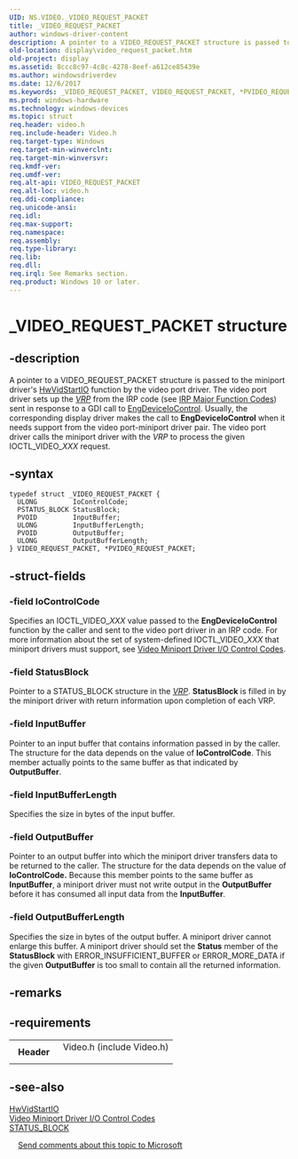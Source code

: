 ```yaml
---
UID: NS.VIDEO._VIDEO_REQUEST_PACKET
title: _VIDEO_REQUEST_PACKET
author: windows-driver-content
description: A pointer to a VIDEO_REQUEST_PACKET structure is passed to the miniport driver's HwVidStartIO function by the video port driver.
old-location: display\video_request_packet.htm
old-project: display
ms.assetid: 8ccc8c97-4c8c-4278-8eef-a612ce85439e
ms.author: windowsdriverdev
ms.date: 12/6/2017
ms.keywords: _VIDEO_REQUEST_PACKET, VIDEO_REQUEST_PACKET, *PVIDEO_REQUEST_PACKET
ms.prod: windows-hardware
ms.technology: windows-devices
ms.topic: struct
req.header: video.h
req.include-header: Video.h
req.target-type: Windows
req.target-min-winverclnt: 
req.target-min-winversvr: 
req.kmdf-ver: 
req.umdf-ver: 
req.alt-api: VIDEO_REQUEST_PACKET
req.alt-loc: video.h
req.ddi-compliance: 
req.unicode-ansi: 
req.idl: 
req.max-support: 
req.namespace: 
req.assembly: 
req.type-library: 
req.lib: 
req.dll: 
req.irql: See Remarks section.
req.product: Windows 10 or later.
---
```


# _VIDEO_REQUEST_PACKET structure



## -description
A pointer to a VIDEO_REQUEST_PACKET structure is passed to the miniport driver's <a href="..\video\nc-video-pvideo_hw_start_io.md">HwVidStartIO</a> function by the video port driver. The video port driver sets up the <a href="wdkgloss.v#wdkgloss.video_request_packet__vrp_#wdkgloss.video_request_packet__vrp_"><i>VRP</i></a> from the IRP code (see <a href="https://msdn.microsoft.com/library/windows/hardware/ff550710">IRP Major Function Codes</a>) sent in response to a GDI call to <a href="display.engdeviceiocontrol">EngDeviceIoControl</a>. Usually, the corresponding display driver makes the call to <b>EngDeviceIoControl</b> when it needs support from the video port-miniport driver pair. The video port driver calls the miniport driver with the <i>VRP</i> to process the given IOCTL_VIDEO_<i>XXX</i> request.


## -syntax

````
typedef struct _VIDEO_REQUEST_PACKET {
  ULONG         IoControlCode;
  PSTATUS_BLOCK StatusBlock;
  PVOID         InputBuffer;
  ULONG         InputBufferLength;
  PVOID         OutputBuffer;
  ULONG         OutputBufferLength;
} VIDEO_REQUEST_PACKET, *PVIDEO_REQUEST_PACKET;
````


## -struct-fields

### -field IoControlCode

Specifies an IOCTL_VIDEO_<i>XXX</i> value passed to the <b>EngDeviceIoControl</b> function by the caller and sent to the video port driver in an IRP code. For more information about the set of system-defined IOCTL_VIDEO_<i>XXX</i> that miniport drivers must support, see <a href="display.video_miniport_driver_i_o_control_codes">Video Miniport Driver I/O Control Codes</a>.

### -field StatusBlock

Pointer to a STATUS_BLOCK structure in the <a href="wdkgloss.v#wdkgloss.video_request_packet__vrp_#wdkgloss.video_request_packet__vrp_"><i>VRP</i></a>. <b>StatusBlock</b> is filled in by the miniport driver with return information upon completion of each VRP.

### -field InputBuffer

Pointer to an input buffer that contains information passed in by the caller. The structure for the data depends on the value of <b>IoControlCode</b>. This member actually points to the same buffer as that indicated by <b>OutputBuffer</b>.

### -field InputBufferLength

Specifies the size in bytes of the input buffer.

### -field OutputBuffer

Pointer to an output buffer into which the miniport driver transfers data to be returned to the caller. The structure for the data depends on the value of <b>IoControlCode.</b> Because this member points to the same buffer as <b>InputBuffer</b>, a miniport driver must not write output in the <b>OutputBuffer</b> before it has consumed all input data from the <b>InputBuffer</b>.

### -field OutputBufferLength

Specifies the size in bytes of the output buffer. A miniport driver cannot enlarge this buffer. A miniport driver should set the <b>Status</b> member of the <b>StatusBlock</b> with ERROR_INSUFFICIENT_BUFFER or ERROR_MORE_DATA if the given <b>OutputBuffer</b> is too small to contain all the returned information.

## -remarks


## -requirements
<table>
<tr>
<th width="30%">
Header
</th>
<td width="70%">
<dl>
<dt>Video.h (include Video.h)</dt>
</dl>
</td>
</tr>
</table>

## -see-also
<dl>
<dt>
<a href="..\video\nc-video-pvideo_hw_start_io.md">HwVidStartIO</a>
</dt>
<dt>
<a href="display.video_miniport_driver_i_o_control_codes">Video Miniport Driver I/O Control Codes</a>
</dt>
<dt>
<a href="display.status_block">STATUS_BLOCK</a>
</dt>
</dl>
 
 
<a href="mailto:wsddocfb@microsoft.com?subject=Documentation%20feedback [display\display]:%20VIDEO_REQUEST_PACKET structure%20 RELEASE:%20(12/6/2017)&amp;body=%0A%0APRIVACY STATEMENT%0A%0AWe use your feedback to improve the documentation. We don't use your email address for any other purpose, and we'll remove your email address from our system after the issue that you're reporting is fixed. While we're working to fix this issue, we might send you an email message to ask for more info. Later, we might also send you an email message to let you know that we've addressed your feedback.%0A%0AFor more info about Microsoft's privacy policy, see http://privacy.microsoft.com/en-us/default.aspx." title="Send comments about this topic to Microsoft">Send comments about this topic to Microsoft</a>
